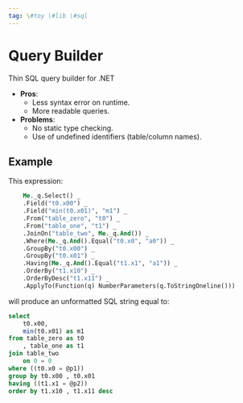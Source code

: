 ```yaml
---
tag: \#toy \#lib \#sql
---
```


# Query Builder

Thin SQL query builder for .NET

- **Pros**:
    - Less syntax error on runtime.
    - More readable queries.
- **Problems**:
    - No static type checking.
    - Use of undefined identifiers (table/column names).

## Example

This expression:

```vb
    Me._q.Select() _
    .Field("t0.x00") _
    .Field("min(t0.x01)", "m1") _
    .From("table_zero", "t0") _
    .From("table_one", "t1") _
    .JoinOn("table_two", Me._q.And()) _
    .Where(Me._q.And().Equal("t0.x0", "a0")) _
    .GroupBy("t0.x00") _
    .GroupBy("t0.x01") _
    .Having(Me._q.And().Equal("t1.x1", "a1")) _
    .OrderBy("t1.x10") _
    .OrderByDesc("t1.x11") _
    .ApplyTo(Function(q) NumberParameters(q.ToStringOneline()))
```

will produce an unformatted SQL string equal to:

```sql
select
    t0.x00,
    min(t0.x01) as m1
from table_zero as t0
    , table_one as t1
join table_two
    on 0 = 0
where ((t0.x0 = @p1))
group by t0.x00 , t0.x01
having ((t1.x1 = @p2))
order by t1.x10 , t1.x11 desc
```
